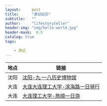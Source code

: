 ```yaml
---
layout:     post
title:      "游记纪实"
subtitle:   ""
author:     "lifestoryteller"
header-img: "img/hello-world.jpg"
header-mask:  0.5
catalog: true
tags:

    - 游记
---
```


|地点|链接|
|---|---|
| 沈阳| [沈阳-九·一八历史博物馆](http://www.mafengwo.cn/i/20735743.html)  |
| 大连|  [大连大连理工大学-滨海路一日骑行](http://www.mafengwo.cn/i/7678832.html) |
| 大连|  [大连理工大学-旅顺一日游](http://www.mafengwo.cn/i/7284656.html) |
